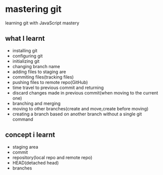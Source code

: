 # mastering git

learning git with JavaScript mastery
## what I learnt
- installing git
- configuring git
- initializing git
- changing branch name
- adding files to staging are
- commiting files(tracking files)
- pushing files to remote repo(GitHub)
- time travel to previous commit and returning 
- discard changes made in previous commit(when moving to the current one)
- branching and merging
- moving to other branches(create and move,create before moving)
- creating a branch based on another branch without  a single git command

## concept i learnt
- staging area
- commit
- repository(local repo and remote repo)
- HEAD(detached head)
- branches